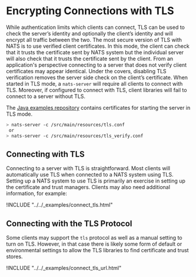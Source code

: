 # Encrypting Connections with TLS

While authentication limits which clients can connect, TLS can be used to check the server’s identity and optionally the client’s identity and will encrypt all traffic between the two. The most secure version of TLS with NATS is to use verified client certificates. In this mode, the client can check that it trusts the certificate sent by NATS system but the individual server will also check that it trusts the certificate sent by the client. From an application's perspective connecting to a server that does not verify client certificates may appear identical. Under the covers, disabling TLS verification removes the server side check on the client’s certificate. When started in TLS mode, a `nats-server` will require all clients to connect with TLS. Moreover, if configured to connect with TLS, client libraries will fail to connect to a server without TLS.

The [Java examples repository](https://github.com/nats-io/java-nats-examples/tree/master/src/main/resources) contains certificates for starting the server in TLS mode.

```bash
> nats-server -c /src/main/resources/tls.conf
 or
> nats-server -c /src/main/resources/tls_verify.conf
```

## Connecting with TLS

Connecting to a server with TLS is straightforward. Most clients will automatically use TLS when connected to a NATS system using TLS. Setting up a NATS system to use TLS is primarily an exercise in setting up the certificate and trust managers. Clients may also need additional information, for example:

!INCLUDE "../../\_examples/connect\_tls.html"

## Connecting with the TLS Protocol

Some clients may support the `tls` protocol as well as a manual setting to turn on TLS. However, in that case there is likely some form of default or environmental settings to allow the TLS libraries to find certificate and trust stores.

!INCLUDE "../../\_examples/connect\_tls\_url.html"

